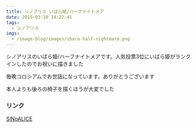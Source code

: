 ```yaml
---
title: シノアリス いばら姫/ハーフナイトメア
date: 2019-03-30 14:22:41
tags:
  - シノアリス
imgs:
  - /image-blog/images/ibara-half-nightmare.png
---
```



シノアリスのいばら姫/ハーフナイトメアです。人気投票3位にいばら姫がランクインしたのでお祝いに描きました

毎晩コロシアムでお世話になっています。ありがとうございます

本人よりも後ろの椅子を描くほうが大変でした

### リンク
[SINoALICE](http://sinoalice.jp)

